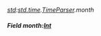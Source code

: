 _[std](../../modules/std/std-module.md):[std.time](../../modules/std/std-time.md).[TimeParser](../../modules/std/std-time-timeparser.md).month_
##### Field month:[Int](../../modules/wonkey/wonkey-types-int.md)
